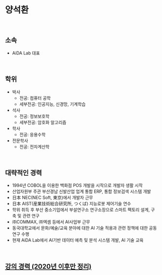 # **양석환**

<br />

## 소속
- AiDA Lab 대표

<br />

## 학위
- 박사
  - 전공: 컴퓨터 공학
  - 세부전공: 인공지능, 신경망, 기계학습
- 석사
  - 전공: 정보보호학
  - 세부전공: 암호화 알고리즘
- 학사
  - 전공: 응용수학
- 전문학사
  - 전공: 전자계산학

<br />

## 대략적인 경력
- 1994년 COBOL을 이용한 백화점 POS 개발을 시작으로 개발자 생활 시작
- 산업자원부 주관 부산경남 신발산업 업계 통합 ERP, 통합 정보검색 시스템 개발
- 日本 NEC(NEC Soft, 東京)에서 개발자 근무
- 日本 AIST(産業技術総合研究所, つくば) 지능로봇 제어기술 연수
- 학위 취득 후 부산 중소기업에서 부설연구소 연구소장으로 스마트 팩토리 설계, 구축 및 관련 연구
- ㈜COMMAX, ㈜엑셈 등에서 AI사업부 근무
- 동국대학교에서 문화/예술/교육 분야에 대한 AI 기술 적용과 관련 정책에 대한 공동연구 수행
- 현재 AiDA Lab에서 AI기반 데이터 예측 및 분석 시스템 개발, AI 기술 교육

<br />

## [강의 경력 (2020년 이후만 정리)](./Readme.md)
